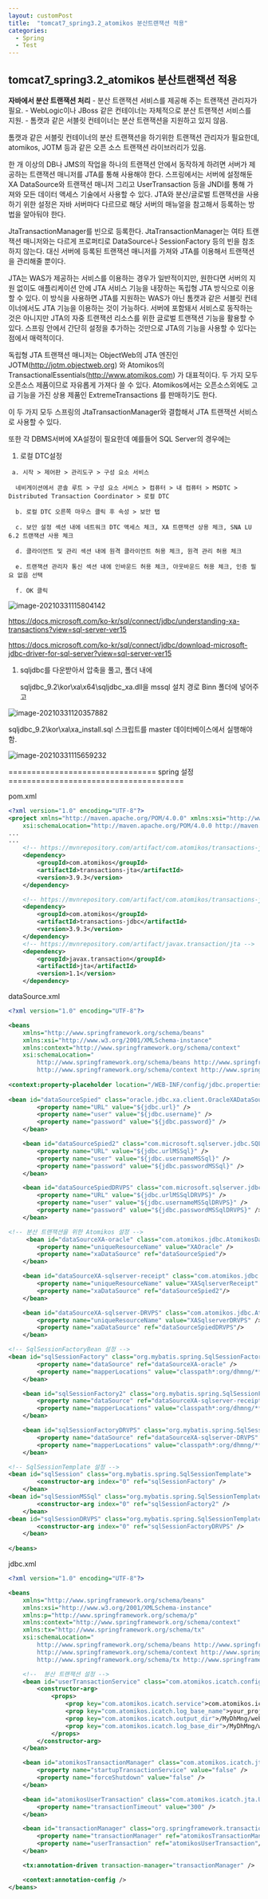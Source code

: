 ```yaml
---
layout: customPost
title:  "tomcat7_spring3.2_atomikos 분산트랜잭션 적용"
categories: 
  - Spring
  - Test
---
```


##  tomcat7_spring3.2_atomikos 분산트랜잭션 적용

**자바에서 분산 트랜잭션 처리**
  \- 분산 트랜잭션 서비스를 제공해 주는 트랜잭션 관리자가 필요.
  \- WebLogic이나 JBoss 같은 컨테이너는 자체적으로 분산 트랜잭션 서비스를 지원.
  \- 톰캣과 같은 서블릿 컨테이너는 분산 트랜잭션을 지원하고 있지 않음.

톰캣과 같은 서블릿 컨테이너의 분산 트랜잭션을 하기위한 트랜잭션 관리자가 필요한데,  atomikos, JOTM 등과 같은 오픈 소스 트랜잭션 라이브러리가 있음.



한 개 이상의 DB나 JMS의 작업을 하나의 트랜잭션 안에서 동작하게 하려면 서버가 제공하는 트랜잭션 매니저를 JTA를 통해 사용해야 한다. 스프링에서는 서버에 설정해둔 XA DataSource와 트랜잭션 매니저 그리고 UserTransaction 등을 JNDI를 통해 가져와 모든 데이터 액세스 기술에서 사용할 수 있다. JTA와 분산/글로벌 트랜잭션을 사용하기 위한 설정은 자바 서버마다 다르므로 해당 서버의 매뉴얼을 참고해서 등록하는 방법을 알아둬야 한다.

JtaTransactionManager를 빈으로 등록한다. JtaTransactionManager는 여타 트랜잭션 매니저와는 다르게 프로퍼티로 DataSource나 SessionFactory 등의 빈을 참조하지 않는다. 대신 서버에 등록된 트랜잭션 매니저를 가져와 JTA를 이용해서 트랜잭션을 관리해줄 뿐이다.

JTA는 WAS가 제공하는 서비스를 이용하는 경우가 일반적이지만, 원한다면 서버의 지원 없이도 애플리케이션 안에 JTA 서비스 기능을 내장하는 독립형 JTA 방식으로 이용할 수 있다. 이 방식을 사용하면 JTA를 지원하는 WAS가 아닌 톰캣과 같은 서블릿 컨테이너에서도 JTA 기능을 이용하는 것이 가능하다. 서버에 포함돼서 서비스로 동작하는 것은 아니지만 JTA의 자중 트랜잭션 리소스를 위한 글로벌 트랜잭션 기능을 활용할 수 있다. 스프링 안에서 간단히 설정을 추가하는 것만으로 JTA의 기능을 사용할 수 있다는 점에서 매력적이다.

독립형 JTA 트랜잭션 매니저는 ObjectWeb의 JTA 엔진인 JOTM(http://jotm.objectweb.org) 와 Atomikos의 TransactionalEssentials(http://www.atomikos.com) 가 대표적이다. 두 가지 모두 오픈소스 제품이므로 자유롭게 가져다 쓸 수 있다. Atomikos에서는 오픈소스외에도 고급 기능을 가진 상용 제품인 ExtremeTransactions 를 판매하기도 한다.

이 두 가지 모두 스프링의 JtaTransactionManager와 결합해서 JTA 트랜잭션 서비스로 사용할 수 있다.



또한 각 DBMS서버에 XA설정이 필요한데 예를들어 SQL Server의 경우에는 

1. 로컬 DTC설정

```
 a. 시작 > 제어판 > 관리도구 > 구성 요소 서비스

  네비게이션에서 콘솔 루트 > 구성 요소 서비스 > 컴퓨터 > 내 컴퓨터 > MSDTC > Distributed Transaction Coordinator > 로컬 DTC

  b. 로컬 DTC 오른쪽 마우스 클릭 후 속성 > 보안 탭

  c. 보안 설정 섹션 내에 네트워크 DTC 액세스 체크, XA 트랜잭션 상용 체크, SNA LU 6.2 트랜잭션 사용 체크

  d. 클라이언트 및 관리 섹션 내에 원격 클라이언트 허용 체크, 원격 관리 허용 체크

  e. 트랜잭션 관리자 통신 섹션 내에 인바운드 허용 체크, 아웃바운드 허용 체크, 인증 필요 없음 선택

  f. OK 클릭
```

![image-20210331115804142](C:\Users\webme\mygit\blog\assets\images\posts\image-20210331115804142.png)



https://docs.microsoft.com/ko-kr/sql/connect/jdbc/understanding-xa-transactions?view=sql-server-ver15

https://docs.microsoft.com/ko-kr/sql/connect/jdbc/download-microsoft-jdbc-driver-for-sql-server?view=sql-server-ver15

1. sqljdbc를 다운받아서 압축을 풀고, 폴더 내에

   sqljdbc_9.2\kor\xa\x64\sqljdbc_xa.dll을 mssql 설치 경로 Binn 폴더에 넣어주고

![image-20210331120357882](C:\Users\webme\mygit\blog\assets\images\posts\image-20210331120357882.png)

sqljdbc_9.2\kor\xa\xa_install.sql 스크립트를 master 데이터베이스에서 실행해야 함.

![image-20210331115659232](C:\Users\webme\mygit\blog\assets\images\posts\image-20210331115659232.png)



================================ spring 설정 ======================================

pom.xml

```xml
<?xml version="1.0" encoding="UTF-8"?>
<project xmlns="http://maven.apache.org/POM/4.0.0" xmlns:xsi="http://www.w3.org/2001/XMLSchema-instance"
    xsi:schemaLocation="http://maven.apache.org/POM/4.0.0 http://maven.apache.org/maven-v4_0_0.xsd">
...
...
	<!-- https://mvnrepository.com/artifact/com.atomikos/transactions-jta -->
    <dependency>
        <groupId>com.atomikos</groupId>
        <artifactId>transactions-jta</artifactId>
        <version>3.9.3</version>
    </dependency>

    <!-- https://mvnrepository.com/artifact/com.atomikos/transactions-jdbc -->
    <dependency>
        <groupId>com.atomikos</groupId>
        <artifactId>transactions-jdbc</artifactId>
        <version>3.9.3</version>
    </dependency>
    <!-- https://mvnrepository.com/artifact/javax.transaction/jta -->
    <dependency>
        <groupId>javax.transaction</groupId>
        <artifactId>jta</artifactId>
        <version>1.1</version>
    </dependency>
```

dataSource.xml

```xml
<?xml version="1.0" encoding="UTF-8"?>

<beans
    xmlns="http://www.springframework.org/schema/beans"
    xmlns:xsi="http://www.w3.org/2001/XMLSchema-instance"
    xmlns:context="http://www.springframework.org/schema/context"
    xsi:schemaLocation="
        http://www.springframework.org/schema/beans http://www.springframework.org/schema/beans/spring-beans.xsd
        http://www.springframework.org/schema/context http://www.springframework.org/schema/context/spring-context.xsd">
    
<context:property-placeholder location="/WEB-INF/config/jdbc.properties" />
    
<bean id="dataSourceSpied" class="oracle.jdbc.xa.client.OracleXADataSource">
        <property name="URL" value="${jdbc.url}" />
        <property name="user" value="${jdbc.username}" />
        <property name="password" value="${jdbc.password}" />
    </bean>

    <bean id="dataSourceSpied2" class="com.microsoft.sqlserver.jdbc.SQLServerXADataSource">
        <property name="URL" value="${jdbc.urlMSSql}" />
        <property name="user" value="${jdbc.usernameMSSql}" />
        <property name="password" value="${jdbc.passwordMSSql}" />
    </bean>

    <bean id="dataSourceSpiedDRVPS" class="com.microsoft.sqlserver.jdbc.SQLServerXADataSource">
        <property name="URL" value="${jdbc.urlMSSqlDRVPS}" />
        <property name="user" value="${jdbc.usernameMSSqlDRVPS}" />
        <property name="password" value="${jdbc.passwordMSSqlDRVPS}" />
    </bean>

<!-- 분산 트랜잭션을 위한 Atomikos 설정 -->
	 <bean id="dataSourceXA-oracle" class="com.atomikos.jdbc.AtomikosDataSourceBean" init-method="init" destroy-method="close">
        <property name="uniqueResourceName" value="XAOracle" />
        <property name="xaDataSource" ref="dataSourceSpied"/>
    </bean>

    <bean id="dataSourceXA-sqlserver-receipt" class="com.atomikos.jdbc.AtomikosDataSourceBean" init-method="init" destroy-method="close">
        <property name="uniqueResourceName" value="XASqlserverReceipt" />
        <property name="xaDataSource" ref="dataSourceSpied2"/>
    </bean>

    <bean id="dataSourceXA-sqlserver-DRVPS" class="com.atomikos.jdbc.AtomikosDataSourceBean" init-method="init" destroy-method="close">
        <property name="uniqueResourceName" value="XASqlserverDRVPS" />
        <property name="xaDataSource" ref="dataSourceSpiedDRVPS"/>
    </bean>

<!-- SqlSessionFactoryBean 설정 -->
<bean id="sqlSessionFactory" class="org.mybatis.spring.SqlSessionFactoryBean">
        <property name="dataSource" ref="dataSourceXA-oracle" />
        <property name="mapperLocations" value="classpath*:org/dhmng/**/dao/sql/*Ora.xml" />
    </bean>

	<bean id="sqlSessionFactory2" class="org.mybatis.spring.SqlSessionFactoryBean">
        <property name="dataSource" ref="dataSourceXA-sqlserver-receipt" />
        <property name="mapperLocations" value="classpath*:org/dhmng/**/dao/sql/*Ora.xml" />
    </bean>

	<bean id="sqlSessionFactoryDRVPS" class="org.mybatis.spring.SqlSessionFactoryBean">
        <property name="dataSource" ref="dataSourceXA-sqlserver-DRVPS" />
        <property name="mapperLocations" value="classpath*:org/dhmng/**/dao/sql/*Ora.xml" />
    </bean>

<!-- SqlSessionTemplate 설정 -->
<bean id="sqlSession" class="org.mybatis.spring.SqlSessionTemplate">
        <constructor-arg index="0" ref="sqlSessionFactory" />
    </bean>
<bean id="sqlSessionMSSql" class="org.mybatis.spring.SqlSessionTemplate">
        <constructor-arg index="0" ref="sqlSessionFactory2" />
    </bean>
<bean id="sqlSessionDRVPS" class="org.mybatis.spring.SqlSessionTemplate">
        <constructor-arg index="0" ref="sqlSessionFactoryDRVPS" />
    </bean>
    
</beans>
```



jdbc.xml

```xml
<?xml version="1.0" encoding="UTF-8"?>

<beans
    xmlns="http://www.springframework.org/schema/beans"
    xmlns:xsi="http://www.w3.org/2001/XMLSchema-instance"
    xmlns:p="http://www.springframework.org/schema/p"
    xmlns:context="http://www.springframework.org/schema/context"
    xmlns:tx="http://www.springframework.org/schema/tx"
    xsi:schemaLocation="
        http://www.springframework.org/schema/beans http://www.springframework.org/schema/beans/spring-beans.xsd
        http://www.springframework.org/schema/context http://www.springframework.org/schema/context/spring-context.xsd
        http://www.springframework.org/schema/tx http://www.springframework.org/schema/tx/spring-tx.xsd">

 	<!--  분산 트랜잭션 설정 -->
 	<bean id="userTransactionService" class="com.atomikos.icatch.config.UserTransactionServiceImp" init-method="init" destroy-method="shutdownForce">
		<constructor-arg>
			<props>
				<prop key="com.atomikos.icatch.service">com.atomikos.icatch.standalone.UserTransactionServiceFactory</prop>
				<prop key="com.atomikos.icatch.log_base_name">your_project_name_log</prop>
		        <prop key="com.atomikos.icatch.output_dir">/MyDhMng/webapp/WEB-INF/spring/atomikos_log/</prop>
		        <prop key="com.atomikos.icatch.log_base_dir">/MyDhMng/webapp/WEB-INF/spring/atomikos_log/</prop>
			</props>
		</constructor-arg>
	</bean>

	<bean id="atomikosTransactionManager" class="com.atomikos.icatch.jta.UserTransactionManager" init-method="init" destroy-method="close" depends-on="userTransactionService">
		<property name="startupTransactionService" value="false" />
		<property name="forceShutdown" value="false" />
	</bean>

	<bean id="atomikosUserTransaction" class="com.atomikos.icatch.jta.UserTransactionImp" depends-on="userTransactionService">
		<property name="transactionTimeout" value="300" />
	</bean>

	<bean id="transactionManager" class="org.springframework.transaction.jta.JtaTransactionManager">
		<property name="transactionManager" ref="atomikosTransactionManager"/>
		<property name="userTransaction" ref="atomikosUserTransaction"/>
	</bean>

	<tx:annotation-driven transaction-manager="transactionManager" />

    <context:annotation-config />
</beans>
```





